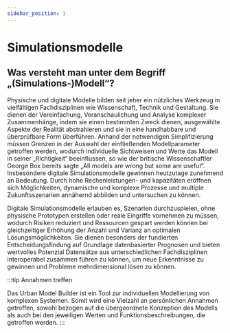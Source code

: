 ```yaml
---
sidebar_position: 1
---
```


# Simulationsmodelle


## Was versteht man unter dem Begriff „(Simulations-)Modell“?

Physische und digitale Modelle bilden seit jeher ein nützliches Werkzeug in vielfältigen Fachdisziplinen wie Wissenschaft, Technik und Gestaltung. Sie dienen der Vereinfachung, Veranschaulichung und Analyse komplexer Zusammenhänge, indem sie einen bestimmten Zweck dienen, ausgewählte Aspekte der Realität abstrahieren und sie in eine handhabbare und überprüfbare Form überführen. Anhand der notwendigen Simplifizierung müssen Grenzen in der Auswahl der einfließenden Modellparameter getroffen werden, wodurch individuelle Sichtweisen und Werte das Modell in seiner „Richtigkeit“ beeinflussen, so wie der britische Wissenschaftler George Box bereits sagte „All models are wrong but some are useful“. Insbesondere digitale Simulationsmodelle gewinnen heutzutage zunehmend an Bedeutung. Durch hohe Rechenleistungen- und kapazitäten eröffnen sich Möglichkeiten, dynamische und komplexe Prozesse und multiple Zukunftsszenarien annähernd abbilden und untersuchen zu können. 

Digitale Simulationsmodelle erlauben es, Szenarien durchzuspielen, ohne physische Prototypen erstellen oder reale Eingriffe vornehmen zu müssen, wodurch Risiken reduziert und Ressourcen gespart werden können bei gleichzeitiger Erhöhung der Anzahl und Varianz an optimalen Lösungsmöglichkeiten. Sie dienen besonders der fundierten Entscheidungsfindung auf Grundlage datenbasierter Prognosen und bieten wertvolles Potenzial Datensätze aus unterschiedlichen Fachdisziplinen interoperabel zusammen führen zu können, um neue Erkenntnisse zu gewinnen und Probleme mehrdimensional lösen zu können.



:::tip Annahmen treffen

Das Urban Model Builder ist ein Tool zur individuellen Modellierung von komplexen Systemen. Somit wird eine Vielzahl an persönlichen Annahmen getroffen, sowohl bezogen auf die übergeordnete Konzeption des Modells als auch bei den jeweiligen Werten und Funktionsbeschreibungen, die getroffen werden.
:::